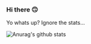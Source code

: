 ### Hi there 🙃

Yo whats up?
Ignore the stats...

![Anurag's github stats](https://github-readme-stats.vercel.app/api?username=xhanalexander&show_icons=true&theme=tokyonight)
